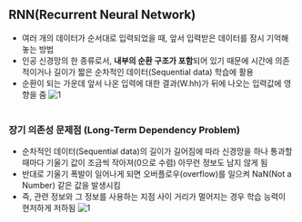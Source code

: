 ## RNN(Recurrent Neural Network)
- 여러 개의 데이터가 순서대로 입력되었을 때, 앞서 입력받은 데이터를 잠시 기억해 놓는 방법
- 인공 신경망의 한 종류로서, **내부의 순환 구조가 포함**되어 있기 때문에 시간에 의존적이거나 길이가 짧은 순차적인 데이터(Sequential data) 학습에 활용
- 순환이 되는 가운데 앞서 나온 입력에 대한 결과(W.hh)가 뒤에 나오는 입력값에 영향을 줌
![1](https://user-images.githubusercontent.com/84856055/129024281-f1585d14-546f-4ec3-9d04-7113b8d9847b.JPG)
<br><br>
### 장기 의존성 문제점 (Long-Term Dependency Problem)
- 순차적인 데이터(Sequential data)의 길이가 길어짐에 따라 신경망을 하나 통과할 때마다 기울기 값이 조금씩 작아져(0으로 수렴) 아무런 정보도 남지 않게 됨
- 반대로 기울기 폭발이 일어나게 되면 오버플로우(overflow)를 일으켜 NaN(Not a Number) 같은 값을 발생시킴
- 즉, 관련 정보와 그 정보를 사용하는 지점 사이 거리가 멀어지는 경우 학습 능력이 현저하게 저하됨
![1](https://user-images.githubusercontent.com/84856055/129024713-fc1b41ff-b2fe-4b6c-bac2-fe920a274b71.JPG)

